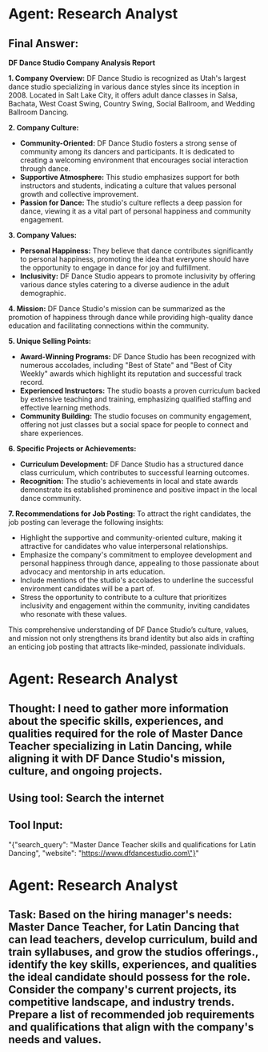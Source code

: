 # Agent: Research Analyst
## Final Answer:
**DF Dance Studio Company Analysis Report**

**1. Company Overview:**
DF Dance Studio is recognized as Utah's largest dance studio specializing in various dance styles since its inception in 2008. Located in Salt Lake City, it offers adult dance classes in Salsa, Bachata, West Coast Swing, Country Swing, Social Ballroom, and Wedding Ballroom Dancing.

**2. Company Culture:**
- **Community-Oriented:** DF Dance Studio fosters a strong sense of community among its dancers and participants. It is dedicated to creating a welcoming environment that encourages social interaction through dance.
- **Supportive Atmosphere:** This studio emphasizes support for both instructors and students, indicating a culture that values personal growth and collective improvement.
- **Passion for Dance:** The studio's culture reflects a deep passion for dance, viewing it as a vital part of personal happiness and community engagement.

**3. Company Values:**
- **Personal Happiness:** They believe that dance contributes significantly to personal happiness, promoting the idea that everyone should have the opportunity to engage in dance for joy and fulfillment.
- **Inclusivity:** DF Dance Studio appears to promote inclusivity by offering various dance styles catering to a diverse audience in the adult demographic.

**4. Mission:**
DF Dance Studio's mission can be summarized as the promotion of happiness through dance while providing high-quality dance education and facilitating connections within the community.

**5. Unique Selling Points:**
- **Award-Winning Programs:** DF Dance Studio has been recognized with numerous accolades, including "Best of State" and "Best of City Weekly" awards which highlight its reputation and successful track record.
- **Experienced Instructors:** The studio boasts a proven curriculum backed by extensive teaching and training, emphasizing qualified staffing and effective learning methods.
- **Community Building:** The studio focuses on community engagement, offering not just classes but a social space for people to connect and share experiences.

**6. Specific Projects or Achievements:**
- **Curriculum Development:** DF Dance Studio has a structured dance class curriculum, which contributes to successful learning outcomes.
- **Recognition:** The studio's achievements in local and state awards demonstrate its established prominence and positive impact in the local dance community.

**7. Recommendations for Job Posting:**
To attract the right candidates, the job posting can leverage the following insights:
- Highlight the supportive and community-oriented culture, making it attractive for candidates who value interpersonal relationships.
- Emphasize the company's commitment to employee development and personal happiness through dance, appealing to those passionate about advocacy and mentorship in arts education.
- Include mentions of the studio's accolades to underline the successful environment candidates will be a part of.
- Stress the opportunity to contribute to a culture that prioritizes inclusivity and engagement within the community, inviting candidates who resonate with these values.

This comprehensive understanding of DF Dance Studio’s culture, values, and mission not only strengthens its brand identity but also aids in crafting an enticing job posting that attracts like-minded, passionate individuals.


# Agent: Research Analyst
## Thought: I need to gather more information about the specific skills, experiences, and qualities required for the role of Master Dance Teacher specializing in Latin Dancing, while aligning it with DF Dance Studio's mission, culture, and ongoing projects.
## Using tool: Search the internet
## Tool Input:
"{\"search_query\": \"Master Dance Teacher skills and qualifications for Latin Dancing\", \"website\": \"https://www.dfdancestudio.com\"}"


# Agent: Research Analyst
## Task: Based on the hiring manager's needs: Master Dance Teacher, for Latin Dancing that can lead teachers, develop curriculum, build and train syllabuses, and grow the studios offerings., identify the key skills, experiences, and qualities the ideal candidate should possess for the role. Consider the company's current projects, its competitive landscape, and industry trends. Prepare a list of recommended job requirements and qualifications that align with the company's needs and values.
